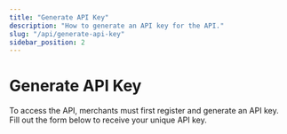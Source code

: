```yaml
---
title: "Generate API Key"
description: "How to generate an API key for the API."
slug: "/api/generate-api-key"
sidebar_position: 2
---
```


<!-- import GenerateApiKey from '../src/components/GenerateApiKey.tsx'; -->

# Generate API Key

To access the API, merchants must first register and generate an API key. Fill out the form below to receive your unique API key.

<!-- <GenerateApiKey /> -->
